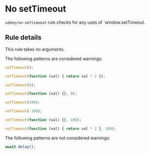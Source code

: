# No setTimeout

`udemy/no-settimeout` rule checks for any uses of `window.setTimeout.

## Rule details

This rule takes no arguments.

The following patterns are considered warnings:

```js
setTimeout();

setTimeout(function (val) { return val * 2 });

setTimeout(0);

setTimeout(function (val) {}, 0);

setTimeout(100);

setTimeout(-100);

setTimeout(function (val) {}, 100);

setTimeout(function (val) { return val * 2 }, 100);
```

The following patterns are not considered warnings:

```js
await delay();
```
